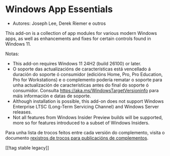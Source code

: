 # Windows App Essentials #

* Autores: Joseph Lee, Derek Riemer e outros

This add-on is a collection of app modules for various modern Windows apps,
as well as enhancements and fixes for certain controls found in Windows 11.

Notas:

* This add-on requires Windows 11 24H2 (build 26100) or later.
* O soporte das actualizacións de características está vencellado á duración
  do soporte ó consumidor (edicións Home, Pro, Pro Education, Pro for
  Workstations) e o complemento podería rematar o soporte para unha
  actualización de características antes do final do soporte ó
  consumidor. Consulta <https://aka.ms/WindowsTargetVersioninfo> para máis
  información e datas de soporte.
* Although installation is possible, this add-on does not support Windows
  Enterprise LTSC (Long-Term Servicing Channel) and Windows Server releases.
* Not all features from Windows Insider Preview builds will be supported,
  more so for features introduced to a subset of Windows Insiders.

Para unha lista de trocos feitos entre cada versión do complemento, visita o
documento [rexistros de trocos para publicacións de complementos][1].

[[!tag stable legacy]]

[1]: https://github.com/josephsl/wintenapps/blob/main/changes.md

